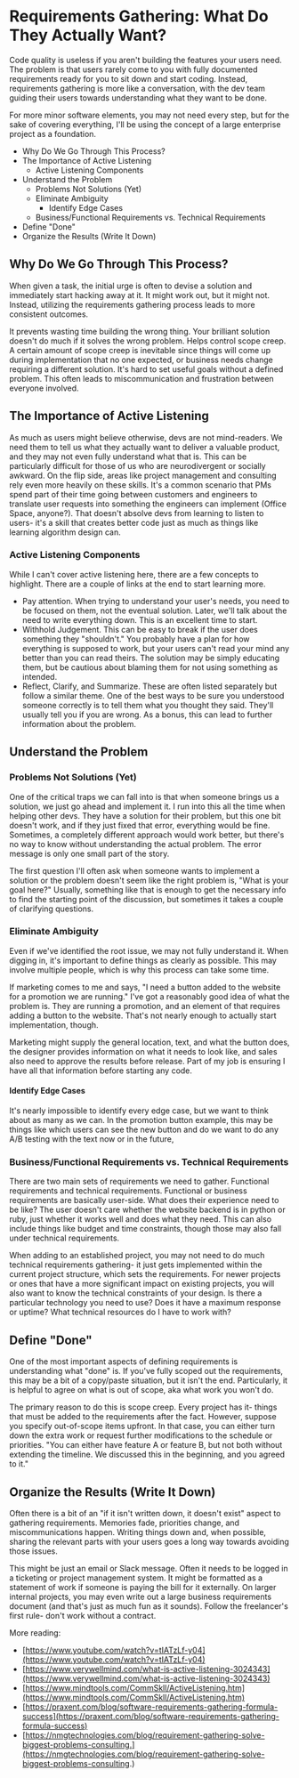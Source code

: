 # Requirements Gathering: What Do They Actually Want?

Code quality is useless if you aren't building the features your users need. The problem is that users rarely come to you with fully documented requirements ready for you to sit down and start coding. Instead, requirements gathering is more like a conversation, with the dev team guiding their users towards understanding what they want to be done.

For more minor software elements, you may not need every step, but for the sake of covering everything, I'll be using the concept of a large enterprise project as a foundation.

- Why Do We Go Through This Process?
- The Importance of Active Listening
  - Active Listening Components
- Understand the Problem
  - Problems Not Solutions (Yet)
  - Eliminate Ambiguity
    - Identify Edge Cases
  - Business/Functional Requirements vs. Technical Requirements
- Define "Done"
- Organize the Results (Write It Down)

## Why Do We Go Through This Process?

When given a task, the initial urge is often to devise a solution and immediately start hacking away at it. It might work out, but it might not. Instead, utilizing the requirements gathering process leads to more consistent outcomes.

It prevents wasting time building the wrong thing. Your brilliant solution doesn't do much if it solves the wrong problem.
Helps control scope creep. A certain amount of scope creep is inevitable since things will come up during implementation that no one expected, or business needs change requiring a different solution.
It's hard to set useful goals without a defined problem. This often leads to miscommunication and frustration between everyone involved.

## The Importance of Active Listening

As much as users might believe otherwise, devs are not mind-readers. We need them to tell us what they actually want to deliver a valuable product, and they may not even fully understand what that is. This can be particularly difficult for those of us who are neurodivergent or socially awkward. On the flip side, areas like project management and consulting rely even more heavily on these skills. It's a common scenario that PMs spend part of their time going between customers and engineers to translate user requests into something the engineers can implement (Office Space, anyone?). That doesn't absolve devs from learning to listen to users- it's a skill that creates better code just as much as things like learning algorithm design can.

### Active Listening Components

While I can't cover active listening here, there are a few concepts to highlight. There are a couple of links at the end to start learning more.

- Pay attention. When trying to understand your user's needs, you need to be focused on them, not the eventual solution. Later, we'll talk about the need to write everything down. This is an excellent time to start.
- Withhold Judgement. This can be easy to break if the user does something they "shouldn't." You probably have a plan for how everything is supposed to work, but your users can't read your mind any better than you can read theirs. The solution may be simply educating them, but be cautious about blaming them for not using something as intended.
- Reflect, Clarify, and Summarize. These are often listed separately but follow a similar theme. One of the best ways to be sure you understood someone correctly is to tell them what you thought they said. They'll usually tell you if you are wrong. As a bonus, this can lead to further information about the problem.

## Understand the Problem

### Problems Not Solutions (Yet)

One of the critical traps we can fall into is that when someone brings us a solution, we just go ahead and implement it. I run into this all the time when helping other devs. They have a solution for their problem, but this one bit doesn't work, and if they just fixed that error, everything would be fine. Sometimes, a completely different approach would work better, but there's no way to know without understanding the actual problem. The error message is only one small part of the story. 

The first question I'll often ask when someone wants to implement a solution or the problem doesn't seem like the right problem is, "What is your goal here?" Usually, something like that is enough to get the necessary info to find the starting point of the discussion, but sometimes it takes a couple of clarifying questions.

### Eliminate Ambiguity

Even if we've identified the root issue, we may not fully understand it. When digging in, it's important to define things as clearly as possible. This may involve multiple people, which is why this process can take some time. 

If marketing comes to me and says, "I need a button added to the website for a promotion we are running." I've got a reasonably good idea of what the problem is. They are running a promotion, and an element of that requires adding a button to the website. That's not nearly enough to actually start implementation, though.

Marketing might supply the general location, text, and what the button does, the designer provides information on what it needs to look like, and sales also need to approve the results before release. Part of my job is ensuring I have all that information before starting any code.

#### Identify Edge Cases

It's nearly impossible to identify every edge case, but we want to think about as many as we can. In the promotion button example, this may be things like which users can see the new button and do we want to do any A/B testing with the text now or in the future,

### Business/Functional Requirements vs. Technical Requirements

There are two main sets of requirements we need to gather. Functional requirements and technical requirements. Functional or business requirements are basically user-side. What does their experience need to be like? The user doesn't care whether the website backend is in python or ruby, just whether it works well and does what they need. This can also include things like budget and time constraints, though those may also fall under technical requirements.

When adding to an established project, you may not need to do much technical requirements gathering- it just gets implemented within the current project structure, which sets the requirements. For newer projects or ones that have a more significant impact on existing projects, you will also want to know the technical constraints of your design. Is there a particular technology you need to use? Does it have a maximum response or uptime? What technical resources do I have to work with?

## Define "Done"

One of the most important aspects of defining requirements is understanding what "done" is. If you've fully scoped out the requirements, this may be a bit of a copy/paste situation, but it isn't the end. Particularly, it is helpful to agree on what is out of scope, aka what work you won't do.

The primary reason to do this is scope creep. Every project has it- things that must be added to the requirements after the fact. However, suppose you specify out-of-scope items upfront. In that case, you can either turn down the extra work or request further modifications to the schedule or priorities. "You can either have feature A or feature B, but not both without extending the timeline. We discussed this in the beginning, and you agreed to it."

## Organize the Results (Write It Down)

Often there is a bit of an "if it isn't written down, it doesn't exist" aspect to gathering requirements. Memories fade, priorities change, and miscommunications happen. Writing things down and, when possible, sharing the relevant parts with your users goes a long way towards avoiding those issues.

This might be just an email or Slack message. Often it needs to be logged in a ticketing or project management system. It might be formatted as a statement of work if someone is paying the bill for it externally. On larger internal projects, you may even write out a large business requirements document (and that's just as much fun as it sounds). Follow the freelancer's first rule- don't work without a contract.

More reading:

- [https://www.youtube.com/watch?v=tIATzLf-y04](https://www.youtube.com/watch?v=tIATzLf-y04)
- [https://www.verywellmind.com/what-is-active-listening-3024343](https://www.verywellmind.com/what-is-active-listening-3024343)
- [https://www.mindtools.com/CommSkll/ActiveListening.htm](https://www.mindtools.com/CommSkll/ActiveListening.htm)
- [https://praxent.com/blog/software-requirements-gathering-formula-success](https://praxent.com/blog/software-requirements-gathering-formula-success)
- [https://nmgtechnologies.com/blog/requirement-gathering-solve-biggest-problems-consulting.](https://nmgtechnologies.com/blog/requirement-gathering-solve-biggest-problems-consulting.)
